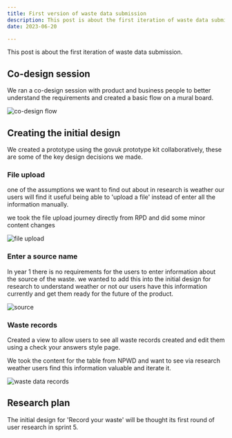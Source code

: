```yaml
---
title: First version of waste data submission
description: This post is about the first iteration of waste data submission
date: 2023-06-20

---
```


This post is about the first iteration of waste data submission.


## Co-design session

 We ran a co-design session with product and business people to better understand the requirements and created a basic flow on a mural board.


 ![co-design flow](/co-design-flow.png)


## Creating the initial design

 We created a prototype using the govuk prototype kit collaboratively, these are some of the key design decisions we made.


### File upload

one of the assumptions we want to find out about in research is weather our users will find it useful being able to 'upload a file' instead of enter all the information manually.

we took the file upload journey directly from RPD and did some minor content changes


![file upload](/file-upload.png)



### Enter a source name


In year 1 there is no requirements for the users to enter information about the source of the waste. we wanted to add this into the initial design for research to understand weather or not our users have this information currently and get them ready for the future of the product.


 ![source](/source.png)

### Waste records

Created a view to allow users to see all waste records created and edit them using a check your answers style page.

We took the content for the table from NPWD and want to see via research weather users find this information valuable and iterate it.

 ![waste data records ](/waste-records.png)




## Research plan

The initial design for 'Record your waste' will be thought its first round of user research in sprint 5.
